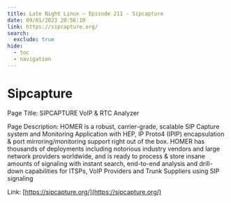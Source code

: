```yaml
---
title: Late Night Linux – Episode 211 - Sipcapture
date: 09/01/2023 20:56:10
link: https://sipcapture.org/
search:
  exclude: true
hide:
  - toc
  - navigation
---
```


# Sipcapture

Page Title: SIPCAPTURE VoIP & RTC Analyzer

Page Description: HOMER is a robust, carrier-grade, scalable SIP Capture system and Monitoring Application with HEP, IP Proto4 (IPIP) encapsulation & port mirroring/monitoring support right out of the box. HOMER has thousands of deployments including notorious industry vendors and large network providers worldwide, and is ready to process & store insane amounts of signaling with instant search, end-to-end analysis and drill-down capabilities for ITSPs, VoIP Providers and Trunk Suppliers using SIP signaling 

Link: [https://sipcapture.org/](https://sipcapture.org/)